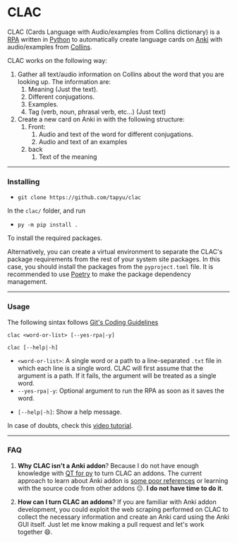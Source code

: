 # CLAC
CLAC (Cards Language with Audio/examples from Collins dictionary) is a [RPA](https://repoman.pl/en/why-robots-cost-so-much/#:~:text=What%20is%20RPA%3F) written in [Python](https://www.python.org/) to automatically create language cards on [Anki](https://apps.ankiweb.net/) with audio/examples from [Collins](https://www.collinsdictionary.com/).

CLAC works on the following way:
1. Gather all text/audio information on Collins about the word that you are looking up. The information are:
    1. Meaning (Just the text).
    1. Different conjugations.
    1. Examples.
    1. Tag (verb, noun, phrasal verb, etc...) (Just text)
1. Create a new card on Anki in with the following structure:
    1. Front:
        1. Audio and text of the word for different conjugations.
        1. Audio and text of an examples
    1. back
        1. Text of the meaning

---
### Installing

- `git clone https://github.com/tapyu/clac`

In the `clac/` folder, and run

- `py -m pip install .`

To install the required packages.

Alternatively, you can create a virtual environment to separate the CLAC's package requirements from the rest of your system site packages. In this case, you should install the packages from the `pyproject.toml` file. It is recommended to use [Poetry](https://python-poetry.org/) to make the package dependency management.


---
### Usage

The following sintax follows [Git's Coding Guidelines](https://github.com/git/git/blob/master/Documentation/CodingGuidelines#:~:text=Writing%20Documentation)

<!-- `clac <word-or-list> [--yes-rpa|-y] [--auto-remove|-r]` -->
`clac <word-or-list> [--yes-rpa|-y]`

`clac [--help|-h]`


- `<word-or-list>`: A single word or a path to a line-separated `.txt` file in which each line is a single word. CLAC will first assume that the argument is a path. If it fails, the argument will be treated as a single word.
- `--yes-rpa|-y`: Optional argument to run the RPA as soon as it saves the word.
<!-- - `--auto-remove|-r`: Optional argument to remove the folders used to save the data. -->
- `[--help|-h]`: Show a help message.

In case of doubts, check this [video tutorial](https://www.youtube.com/watch?v=9XNqNNM2AhI).

---
### FAQ
1. **Why CLAC isn't a Anki addon**? Because I do not have enough knowledge with [QT for py](https://doc.qt.io/qtforpython/) to turn CLAC an addons. The current approach to learn about Anki addon is [some poor references](https://www.reddit.com/r/Anki/comments/bae3yx/building_addons_without_reading_all_the_source/) or learning with the source code from other addons 😑. **I do not have time to do it**.

1. **How can I turn CLAC an addons**? If you are familiar with Anki addon development, you could exploit the web scraping performed on CLAC to collect the necessary information and create an Anki card using the Anki GUI itself. Just let me know making a pull request and let's work together 😄.

<!--
Useful links:
1. For request CLAC to a new Addon: https://forums.ankiweb.net/
1. About Python Web Scraping: https://www.edureka.co/blog/web-scraping-with-python/

-->
